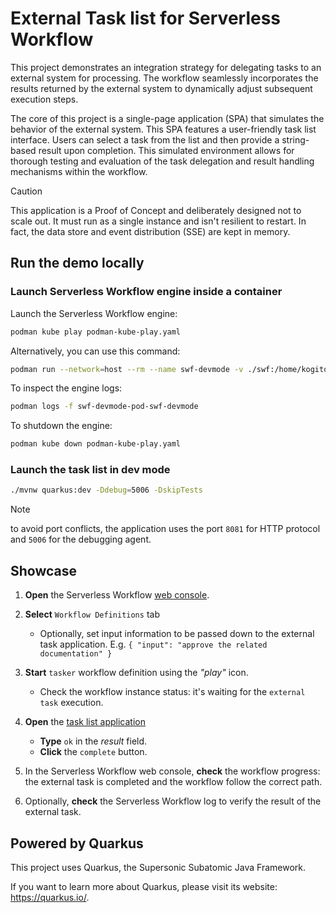 # External Task list for Serverless Workflow

This project demonstrates an integration strategy for delegating tasks to an external system for processing. The workflow seamlessly incorporates the results returned by the external system to dynamically adjust subsequent execution steps.

The core of this project is a single-page application (SPA) that simulates the behavior of the external system. This SPA features a user-friendly task list interface. Users can select a task from the list and then provide a string-based result upon completion. This simulated environment allows for thorough testing and evaluation of the task delegation and result handling mechanisms within the workflow.

> [!CAUTION]
> This application is a Proof of Concept and deliberately designed not to scale out.
> It must run as a single instance and isn't resilient to restart.
> In fact, the data store and event distribution (SSE) are kept in memory.

## Run the demo locally

### Launch Serverless Workflow engine inside a container

Launch the Serverless Workflow engine:

```sh
podman kube play podman-kube-play.yaml
```

Alternatively, you can use this command:

```sh
podman run --network=host --rm --name swf-devmode -v ./swf:/home/kogito/serverless-workflow-project/src/main/resources:Z registry.redhat.io/openshift-serverless-1/logic-swf-devmode-rhel8:1.34.0
```
To inspect the engine logs:

```sh
podman logs -f swf-devmode-pod-swf-devmode
```

To shutdown the engine:

```sh
podman kube down podman-kube-play.yaml
```

### Launch the task list in dev mode

```sh
./mvnw quarkus:dev -Ddebug=5006 -DskipTests
```

> [!NOTE]
> to avoid port conflicts, the application uses the port `8081` for HTTP protocol and `5006` for the debugging agent.

## Showcase

1. **Open** the Serverless Workflow [web console](http://localhost:8080/q/dev-ui/org.apache.kie.sonataflow.sonataflow-quarkus-devui/workflows).

2. **Select** `Workflow Definitions` tab

   - Optionally, set input information to be passed down to the external task application. E.g. `{ "input": "approve the related documentation" }` 

3. **Start** `tasker` workflow definition using the _"play"_ icon.

   - Check the workflow instance status: it's waiting for the `external task` execution.

4. **Open** the [task list application](http://localhost:8081/)

   - **Type** `ok` in the _result_ field.
   - **Click** the `complete` button.

5. In the Serverless Workflow web console, **check** the workflow progress: the external task is completed and the workflow follow the correct path.

6. Optionally, **check** the Serverless Workflow log to verify the result of the external task.

## Powered by Quarkus

This project uses Quarkus, the Supersonic Subatomic Java Framework.

If you want to learn more about Quarkus, please visit its website: <https://quarkus.io/>.
